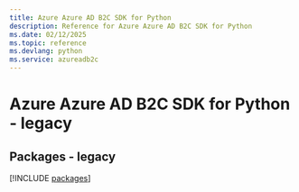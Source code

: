 ```yaml
---
title: Azure Azure AD B2C SDK for Python
description: Reference for Azure Azure AD B2C SDK for Python
ms.date: 02/12/2025
ms.topic: reference
ms.devlang: python
ms.service: azureadb2c
---
```

# Azure Azure AD B2C SDK for Python - legacy
## Packages - legacy
[!INCLUDE [packages](azure-ad-b2c-index.md)]